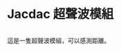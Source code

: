 # Jacdac 超聲波模組

<figure><img src="https://microsoft.github.io/jacdac-docs/images/devices/kittenbot/ultrasonicsensorv10.catalog.jpg" alt=""><figcaption></figcaption></figure>

這是一隻超聲波模組，可以感測距離。

